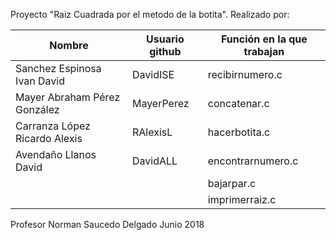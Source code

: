 Proyecto "Raiz Cuadrada por el metodo de la botita".
Realizado por:

| Nombre             |  Usuario github  |   Función en la que trabajan |
|-------------------|------------------|--------------------|
| Sanchez Espinosa Ivan David | DavidISE | recibirnumero.c |
| Mayer Abraham Pérez González  | MayerPerez  | concatenar.c |
| Carranza López Ricardo Alexis | RAlexisL  | hacerbotita.c |
| Avendaño Llanos David  | DavidALL | encontrarnumero.c |
|   |   | bajarpar.c |
|   |   | imprimerraiz.c |

Profesor Norman Saucedo Delgado
Junio 2018
